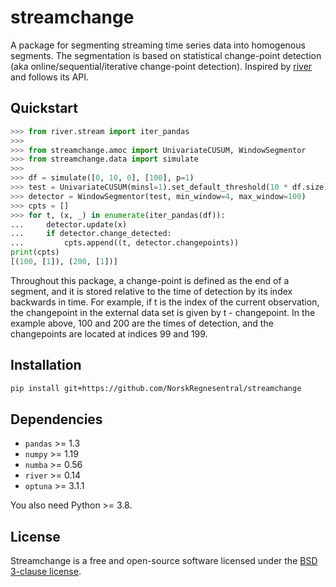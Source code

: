 # streamchange
A package for segmenting streaming time series data into homogenous segments. The segmentation is based on statistical change-point detection (aka online/sequential/iterative change-point detection). Inspired by [river](https://riverml.xyz/0.14.0/) and follows its API.


## Quickstart
```python
>>> from river.stream import iter_pandas
>>> 
>>> from streamchange.amoc import UnivariateCUSUM, WindowSegmentor
>>> from streamchange.data import simulate
>>>
>>> df = simulate([0, 10, 0], [100], p=1)
>>> test = UnivariateCUSUM(minsl=1).set_default_threshold(10 * df.size)
>>> detector = WindowSegmentor(test, min_window=4, max_window=100)
>>> cpts = []
>>> for t, (x, _) in enumerate(iter_pandas(df)):
...     detector.update(x)
...     if detector.change_detected:
...         cpts.append((t, detector.changepoints))
print(cpts)
[(100, [1]), (200, [1])]
```
Throughout this package, a change-point is defined as the end of a segment, 
and it is stored relative to the time of detection by its index backwards in time.
For example, if t is the index of the current observation, the changepoint in the
external data set is given by t - changepoint.
In the example above, 100 and 200 are the times of detection, and the changepoints
are located at indices 99 and 199.

## Installation
```sh
pip install git+https://github.com/NorskRegnesentral/streamchange
```

## Dependencies
- `pandas` >= 1.3
- `numpy` >= 1.19
- `numba` >= 0.56
- `river` >= 0.14
- `optuna` >= 3.1.1

You also need Python >= 3.8. 

## License

Streamchange is a free and open-source software licensed under the [BSD 3-clause license](https://github.com/NorskRegnesentral/streamchange/blob/main/LICENSE).

